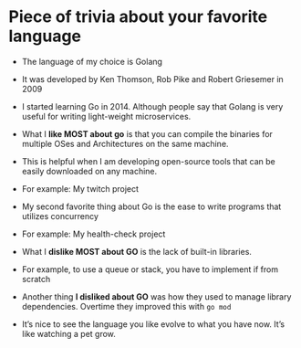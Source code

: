 # Piece of trivia about your favorite language

- The language of my choice is Golang
- It was developed by Ken Thomson, Rob Pike and Robert Griesemer in 2009
- I started learning Go in 2014. Although people say that Golang is very useful for writing light-weight microservices.
- What I **like MOST about go** is that you can compile the binaries for multiple OSes and Architectures on the same machine. 
- This is helpful when I am developing open-source tools that can be easily downloaded on any machine.

- For example: My twitch project
- My second favorite thing about Go is the ease to write programs that utilizes concurrency

- For example: My health-check project
- What I **dislike MOST about GO** is the lack of built-in libraries. 

- For example, to use a queue or stack, you have to implement if from scratch
- Another thing **I disliked about GO** was how they used to manage library dependencies. Overtime they improved this with `go mod`
- It’s nice to see the language you like evolve to what you have now. It’s like watching a pet grow.

